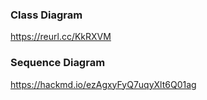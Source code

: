 ### Class Diagram

https://reurl.cc/KkRXVM

### Sequence Diagram

https://hackmd.io/ezAgxyFyQ7uqyXlt6Q01ag